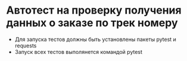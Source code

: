 ﻿# Автотест на проверку получения данных о заказе по трек номеру
- Для запуска тестов должны быть установлены пакеты pytest и requests
- Запуск всех тестов выполянется командой pytest